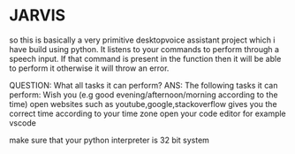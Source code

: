 # JARVIS

so this is basically a very primitive desktopvoice assistant project which i have build using python.
It listens to your commands to perform through a speech input. If that command is present 
in the function then it will be able to perform it otherwise it will throw an error.

QUESTION: What all tasks it can perform?
ANS: The following tasks it can perform:
Wish you (e.g good evening/afternoon/morning according to the time)
open websites such as youtube,google,stackoverflow
gives you the correct time according to your time zone
open your code editor for example vscode

make sure that your python interpreter is 32 bit system


